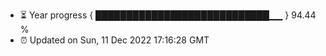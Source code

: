 - ⏳ Year progress { ████████████████████████████▁▁ } 94.44 %
- ⏰ Updated on Sun, 11 Dec 2022 17:16:28 GMT

